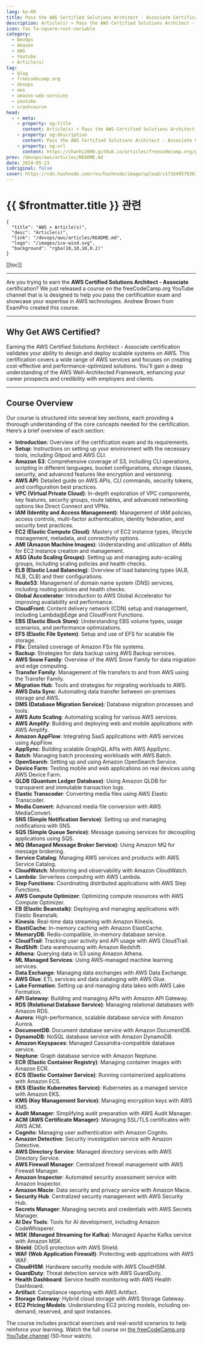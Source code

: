 ```yaml
---
lang: ko-KR
title: Pass the AWS Certified Solutions Architect - Associate Certification
description: Article(s) > Pass the AWS Certified Solutions Architect - Associate Certification
icon: fas fa-square-root-variable
category: 
  - DevOps
  - Amazon
  - AWS
  - Youtube
  - Article(s)
tag: 
  - blog
  - freecodecamp.org
  - devops
  - aws
  - amazon-web-services
  - youtube
  - crashcourse
head:
  - - meta:
    - property: og:title
      content: Article(s) > Pass the AWS Certified Solutions Architect - Associate Certification
    - property: og:description
      content: Pass the AWS Certified Solutions Architect - Associate Certification
    - property: og:url
      content: https://chanhi2000.github.io/articles/freecodecamp.org/pass-the-aws-certified-solutions-architect-associate-certification.html
prev: /devops/aws/articles/README.md
date: 2024-05-23
isOriginal: false
cover: https://cdn.hashnode.com/res/hashnode/image/upload/v1716495763631/528c2806-24cf-4feb-8b4b-b2b8310bee88.png
---
```


# {{ $frontmatter.title }} 관련

```component VPCard
{
  "title": "AWS > Article(s)",
  "desc": "Article(s)",
  "link": "/devops/aws/articles/README.md",
  "logo": "/images/ico-wind.svg",
  "background": "rgba(10,10,10,0.2)"
}
```

[[toc]]

---

<SiteInfo
  name="Pass the AWS Certified Solutions Architect - Associate Certification"
  desc="Are you trying to earn the AWS Certified Solutions Architect - Associate certification? We just released a course on the freeCodeCamp.org YouTube channel that is is designed to help you pass the certification exam and showcase your expertise in AWS t..."
  url="https://freecodecamp.org/news/pass-the-aws-certified-solutions-architect-associate-certification/"
  logo="https://cdn.freecodecamp.org/universal/favicons/favicon.ico"
  preview="https://cdn.hashnode.com/res/hashnode/image/upload/v1716495763631/528c2806-24cf-4feb-8b4b-b2b8310bee88.png"/>

Are you trying to earn the **AWS Certified Solutions Architect - Associate** certification? We just released a course on the freeCodeCamp.org YouTube channel that is is designed to help you pass the certification exam and showcase your expertise in AWS technologies. Andrew Brown from ExamPro created this course.

---

## Why Get AWS Certified?

Earning the AWS Certified Solutions Architect - Associate certification validates your ability to design and deploy scalable systems on AWS. This certification covers a wide range of AWS services and focuses on creating cost-effective and performance-optimized solutions. You'll gain a deep understanding of the AWS Well-Architected Framework, enhancing your career prospects and credibility with employers and clients.

---

## Course Overview

Our course is structured into several key sections, each providing a thorough understanding of the core concepts needed for the certification. Here’s a brief overview of each section:

- **Introduction**: Overview of the certification exam and its requirements.
- **Setup**: Instructions on setting up your environment with the necessary tools, including Gitpod and AWS CLI.
- **Amazon S3**: Comprehensive coverage of S3, including CLI operations, scripting in different languages, bucket configurations, storage classes, security, and advanced features like encryption and versioning.
- **AWS API**: Detailed guide on AWS APIs, CLI commands, security tokens, and configuration best practices.
- **VPC (Virtual Private Cloud)**: In-depth exploration of VPC components, key features, security groups, route tables, and advanced networking options like Direct Connect and VPNs.
- **IAM (Identity and Access Management)**: Management of IAM policies, access controls, multi-factor authentication, identity federation, and security best practices.
- **EC2 (Elastic Compute Cloud)**: Mastery of EC2 instance types, lifecycle management, metadata, and connectivity options.
- **AMI (Amazon Machine Images)**: Understanding and utilization of AMIs for EC2 instance creation and management.
- **ASG (Auto Scaling Groups)**: Setting up and managing auto-scaling groups, including scaling policies and health checks.
- **ELB (Elastic Load Balancing)**: Overview of load balancing types (ALB, NLB, CLB) and their configurations.
- **Route53**: Management of domain name system (DNS) services, including routing policies and health checks.
- **Global Accelerator**: Introduction to AWS Global Accelerator for improving availability and performance.
- **CloudFront**: Content delivery network (CDN) setup and management, including Lambda@Edge and CloudFront Functions.
- **EBS (Elastic Block Store)**: Understanding EBS volume types, usage scenarios, and performance optimizations.
- **EFS (Elastic File System)**: Setup and use of EFS for scalable file storage.
- **FSx**: Detailed coverage of Amazon FSx file systems.
- **Backup**: Strategies for data backup using AWS Backup services.
- **AWS Snow Family**: Overview of the AWS Snow Family for data migration and edge computing.
- **Transfer Family**: Management of file transfers to and from AWS using the Transfer Family.
- **Migration Hub**: Tools and strategies for migrating workloads to AWS.
- **AWS Data Sync**: Automating data transfer between on-premises storage and AWS.
- **DMS (Database Migration Service)**: Database migration processes and tools.
- **AWS Auto Scaling**: Automating scaling for various AWS services.
- **AWS Amplify**: Building and deploying web and mobile applications with AWS Amplify.
- **Amazon AppFlow**: Integrating SaaS applications with AWS services using AppFlow.
- **AppSync**: Building scalable GraphQL APIs with AWS AppSync.
- **Batch**: Managing batch processing workloads with AWS Batch.
- **OpenSearch**: Setting up and using Amazon OpenSearch Service.
- **Device Farm**: Testing mobile and web applications on real devices using AWS Device Farm.
- **QLDB (Quantum Ledger Database)**: Using Amazon QLDB for transparent and immutable transaction logs.
- **Elastic Transcoder**: Converting media files using AWS Elastic Transcoder.
- **Media Convert**: Advanced media file conversion with AWS MediaConvert.
- **SNS (Simple Notification Service)**: Setting up and managing notifications with SNS.
- **SQS (Simple Queue Service)**: Message queuing services for decoupling applications using SQS.
- **MQ (Managed Message Broker Service)**: Using Amazon MQ for message brokering.
- **Service Catalog**: Managing AWS services and products with AWS Service Catalog.
- **CloudWatch**: Monitoring and observability with Amazon CloudWatch.
- **Lambda**: Serverless computing with AWS Lambda.
- **Step Functions**: Coordinating distributed applications with AWS Step Functions.
- **AWS Compute Optimizer**: Optimizing compute resources with AWS Compute Optimizer.
- **EB (Elastic Beanstalk)**: Deploying and managing applications with Elastic Beanstalk.
- **Kinesis**: Real-time data streaming with Amazon Kinesis.
- **ElastiCache**: In-memory caching with Amazon ElastiCache.
- **MemoryDB**: Redis-compatible, in-memory database service.
- **CloudTrail**: Tracking user activity and API usage with AWS CloudTrail.
- **RedShift**: Data warehousing with Amazon Redshift.
- **Athena**: Querying data in S3 using Amazon Athena.
- **ML Managed Services**: Using AWS-managed machine learning services.
- **Data Exchange**: Managing data exchanges with AWS Data Exchange.
- **AWS Glue**: ETL services and data cataloging with AWS Glue.
- **Lake Formation**: Setting up and managing data lakes with AWS Lake Formation.
- **API Gateway**: Building and managing APIs with Amazon API Gateway.
- **RDS (Relational Database Service)**: Managing relational databases with Amazon RDS.
- **Aurora**: High-performance, scalable database service with Amazon Aurora.
- **DocumentDB**: Document database service with Amazon DocumentDB.
- **DynamoDB**: NoSQL database service with Amazon DynamoDB.
- **Amazon Keyspaces**: Managed Cassandra-compatible database service.
- **Neptune**: Graph database service with Amazon Neptune.
- **ECR (Elastic Container Registry)**: Managing container images with Amazon ECR.
- **ECS (Elastic Container Service)**: Running containerized applications with Amazon ECS.
- **EKS (Elastic Kubernetes Service)**: Kubernetes as a managed service with Amazon EKS.
- **KMS (Key Management Service)**: Managing encryption keys with AWS KMS.
- **Audit Manager**: Simplifying audit preparation with AWS Audit Manager.
- **ACM (AWS Certificate Manager)**: Managing SSL/TLS certificates with AWS ACM.
- **Cognito**: Managing user authentication with Amazon Cognito.
- **Amazon Detective**: Security investigation service with Amazon Detective.
- **AWS Directory Service**: Managed directory services with AWS Directory Service.
- **AWS Firewall Manager**: Centralized firewall management with AWS Firewall Manager.
- **Amazon Inspector**: Automated security assessment service with Amazon Inspector.
- **Amazon Macie**: Data security and privacy service with Amazon Macie.
- **Security Hub**: Centralized security management with AWS Security Hub.
- **Secrets Manager**: Managing secrets and credentials with AWS Secrets Manager.
- **AI Dev Tools**: Tools for AI development, including Amazon CodeWhisperer.
- **MSK (Managed Streaming for Kafka)**: Managed Apache Kafka service with Amazon MSK.
- **Shield**: DDoS protection with AWS Shield.
- **WAF (Web Application Firewall)**: Protecting web applications with AWS WAF.
- **CloudHSM**: Hardware security module with AWS CloudHSM.
- **GuardDuty**: Threat detection service with AWS GuardDuty.
- **Health Dashboard**: Service health monitoring with AWS Health Dashboard.
- **Artifact**: Compliance reporting with AWS Artifact.
- **Storage Gateway**: Hybrid cloud storage with AWS Storage Gateway.
- **EC2 Pricing Models**: Understanding EC2 pricing models, including on-demand, reserved, and spot instances.

The course includes practical exercises and real-world scenarios to help reinforce your learning. Watch the full course on [<FontIcon icon="fa-brands fa-youtube"/>the freeCodeCamp.org YouTube channel](https://youtu.be/c3Cn4xYfxJY) (50-hour watch).

<VidStack src="youtube/c3Cn4xYfxJY" />

